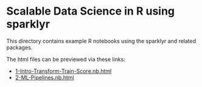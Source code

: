 # Scalable Data Science in R using sparklyr

This directory contains example R notebooks using the sparklyr and related packages.

The html files can be previewed via these links:
* [1-Intro-Transform-Train-Score.nb.html](http://htmlpreview.github.com/?https://github.com/inchiosa/ICSE2019/blob/master/R/1-Intro-Transform-Train-Score.nb.html)
* [2-ML-Pipelines.nb.html](http://htmlpreview.github.com/?https://github.com/inchiosa/ICSE2019/blob/master/R/2-ML-Pipelines.nb.html)
